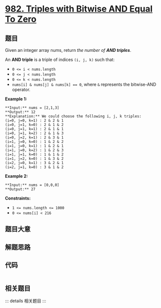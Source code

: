 # [982. Triples with Bitwise AND Equal To Zero](https://leetcode.com/problems/triples-with-bitwise-and-equal-to-zero)

## 题目

Given an integer array nums, return _the number of **AND triples**_.

An **AND triple** is a triple of indices `(i, j, k)` such that:

  * `0 <= i < nums.length`
  * `0 <= j < nums.length`
  * `0 <= k < nums.length`
  * `nums[i] & nums[j] & nums[k] == 0`, where `&` represents the bitwise-AND operator.



**Example 1:**

    
    
    **Input:** nums = [2,1,3]
    **Output:** 12
    **Explanation:** We could choose the following i, j, k triples:
    (i=0, j=0, k=1) : 2 & 2 & 1
    (i=0, j=1, k=0) : 2 & 1 & 2
    (i=0, j=1, k=1) : 2 & 1 & 1
    (i=0, j=1, k=2) : 2 & 1 & 3
    (i=0, j=2, k=1) : 2 & 3 & 1
    (i=1, j=0, k=0) : 1 & 2 & 2
    (i=1, j=0, k=1) : 1 & 2 & 1
    (i=1, j=0, k=2) : 1 & 2 & 3
    (i=1, j=1, k=0) : 1 & 1 & 2
    (i=1, j=2, k=0) : 1 & 3 & 2
    (i=2, j=0, k=1) : 3 & 2 & 1
    (i=2, j=1, k=0) : 3 & 1 & 2
    

**Example 2:**

    
    
    **Input:** nums = [0,0,0]
    **Output:** 27
    



**Constraints:**

  * `1 <= nums.length <= 1000`
  * `0 <= nums[i] < 216`


## 题目大意

## 解题思路

## 代码

```javascript

```

## 相关题目

::: details 相关题目
:::
